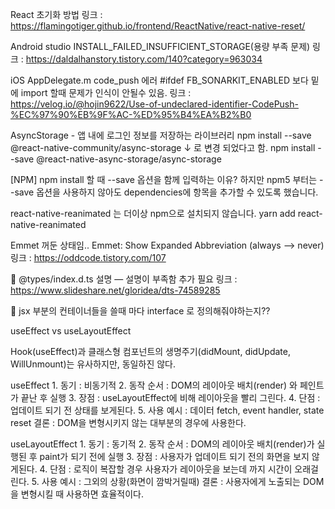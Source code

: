 React 초기화 방법
링크 : https://flamingotiger.github.io/frontend/ReactNative/react-native-reset/

Android studio INSTALL_FAILED_INSUFFICIENT_STORAGE(용량 부족 문제)
링크 : https://daldalhanstory.tistory.com/140?category=963034

iOS AppDelegate.m code_push 에러
#ifdef FB_SONARKIT_ENABLED 보다 밑에 import 할때 문제가 인식이 안될수 있음.
링크 : https://velog.io/@hojin9622/Use-of-undeclared-identifier-CodePush-%EC%97%90%EB%9F%AC-%ED%95%B4%EA%B2%B0

AsyncStorage - 앱 내에 로그인 정보를 저장하는 라이브러리
npm install --save @react-native-community/async-storage
↓ 로 변경 되었다고 함.
npm install --save @react-native-async-storage/async-storage

[NPM] npm install 할 때 --save 옵션을 함께 입력하는 이유?
하지만 npm5 부터는 --save 옵션을 사용하지 않아도 dependencies에 항목을 추가할 수 있도록 했습니다.

react-native-reanimated 는 더이상 npm으로 설치되지 않습니다.
yarn add react-native-reanimated

Emmet 꺼둔 상태임..
Emmet: Show Expanded Abbreviation (always —> never)
링크 : https://oddcode.tistory.com/107

📌 @types/index.d.ts 설명 — 설명이 부족함 추가 필요
링크 : https://www.slideshare.net/gloridea/dts-74589285

📌 jsx 부분의 컨테이너들을 쓸때 마다 interface 로 정의해줘야하는지??

useEffect vs useLayoutEffect

Hook(useEffect)과 클래스형 컴포넌트의 생명주기(didMount, didUpdate, WillUnmount)는 유사하지만, 동일하진 않다.

useEffect
		 	1. 동기 :  비동기적 
			2. 동작 순서 :  DOM의 레이아웃 배치(render) 와 페인트가 끝난 후 실행 
			3. 장점 : useLayoutEffect에 비해 레이아웃을 빨리 그린다. 
			4. 단점 : 업데이트 되기 전 상태를 보게된다. 
			5. 사용 예시 : 데이터 fetch, event handler, state reset
			결론 : DOM을 변형시키지 않는 대부분의 경우에 사용한다.

useLayoutEffect
			1. 동기 :  동기적 
			2. 동작 순서 :  DOM의 레이아웃 배치(render)가 실행된 후 paint가 되기 전에 실행 
			3. 장점 : 사용자가 업데이트 되기 전의 화면을 보지 않게된다.
			4. 단점 : 로직이 복잡할 경우 사용자가 레이아웃을 보는데 까지 시간이 오래걸린다. 
			5. 사용 예시 : 그외의 상황(화면이 깜박거릴때)
			결론 : 사용자에게 노출되는 DOM을 변형시킬 때 사용하면 효율적이다.
